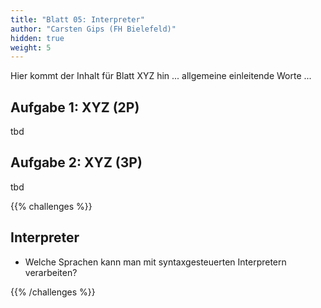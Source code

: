 ```yaml
---
title: "Blatt 05: Interpreter"
author: "Carsten Gips (FH Bielefeld)"
hidden: true
weight: 5
---
```



Hier kommt der Inhalt für Blatt XYZ hin ... allgemeine einleitende Worte ...

## Aufgabe 1: XYZ (2P)

tbd

## Aufgabe 2: XYZ (3P)

tbd



{{% challenges %}}

## Interpreter

* Welche Sprachen kann man mit syntaxgesteuerten Interpretern verarbeiten?


{{% /challenges %}}
